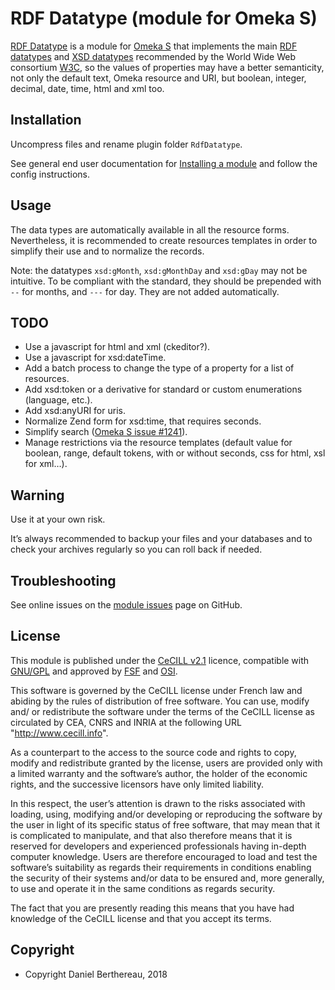 RDF Datatype (module for Omeka S)
=================================

[RDF Datatype] is a module for [Omeka S] that implements the main [RDF datatypes]
and [XSD datatypes] recommended by the World Wide Web consortium [W3C], so the
values of properties may have a better semanticity, not only the default text,
Omeka resource and URI, but boolean, integer, decimal, date, time, html and xml
too.


Installation
------------

Uncompress files and rename plugin folder `RdfDatatype`.

See general end user documentation for [Installing a module] and follow the
config instructions.


Usage
-----

The data types are automatically available in all the resource forms.
Nevertheless, it is recommended to create resources templates in order to
simplify their use and to normalize the records.

Note: the datatypes `xsd:gMonth`, `xsd:gMonthDay` and `xsd:gDay` may not be
intuitive. To be compliant with the standard, they should be prepended with `--`
for months, and `---` for day. They are not added automatically.


TODO
----

- Use a javascript for html and xml (ckeditor?).
- Use a javascript for xsd:dateTime.
- Add a batch process to change the type of a property for a list of resources.
- Add xsd:token or a derivative for standard or custom enumerations (language, etc.).
- Add xsd:anyURI for uris.
- Normalize Zend form for xsd:time, that requires seconds.
- Simplify search ([Omeka S issue #1241]).
- Manage restrictions via the resource templates (default value for boolean,
  range, default tokens, with or without seconds, css for html, xsl for xml…).


Warning
-------

Use it at your own risk.

It’s always recommended to backup your files and your databases and to check
your archives regularly so you can roll back if needed.


Troubleshooting
---------------

See online issues on the [module issues] page on GitHub.


License
-------

This module is published under the [CeCILL v2.1] licence, compatible with
[GNU/GPL] and approved by [FSF] and [OSI].

This software is governed by the CeCILL license under French law and abiding by
the rules of distribution of free software. You can use, modify and/ or
redistribute the software under the terms of the CeCILL license as circulated by
CEA, CNRS and INRIA at the following URL "http://www.cecill.info".

As a counterpart to the access to the source code and rights to copy, modify and
redistribute granted by the license, users are provided only with a limited
warranty and the software’s author, the holder of the economic rights, and the
successive licensors have only limited liability.

In this respect, the user’s attention is drawn to the risks associated with
loading, using, modifying and/or developing or reproducing the software by the
user in light of its specific status of free software, that may mean that it is
complicated to manipulate, and that also therefore means that it is reserved for
developers and experienced professionals having in-depth computer knowledge.
Users are therefore encouraged to load and test the software’s suitability as
regards their requirements in conditions enabling the security of their systems
and/or data to be ensured and, more generally, to use and operate it in the same
conditions as regards security.

The fact that you are presently reading this means that you have had knowledge
of the CeCILL license and that you accept its terms.


Copyright
---------

* Copyright Daniel Berthereau, 2018


[RDF Datatype]: https://github.com/Daniel-KM/Omeka-S-module-RdfDatatype
[Omeka S]: https://omeka.org/s
[RDF datatypes]: https://www.w3.org/TR/rdf11-concepts/#section-Datatypes
[XSD datatypes]: https://www.w3.org/TR/xmlschema11-2
[W3C]: https://www.w3.org
[installing a module]: http://dev.omeka.org/docs/s/user-manual/modules/#installing-modules
[Omeka S issue #1241]: https://github.com/omeka/omeka-s/issues/1241
[module issues]: https://github.com/Daniel-KM/Omeka-S-module-RdfDatatype/issues
[CeCILL v2.1]: https://www.cecill.info/licences/Licence_CeCILL_V2.1-en.html
[GNU/GPL]: https://www.gnu.org/licenses/gpl-3.0.html
[FSF]: https://www.fsf.org
[OSI]: http://opensource.org
[MIT]: https://github.com/sandywalker/webui-popover/blob/master/LICENSE.txt
[Daniel-KM]: https://github.com/Daniel-KM "Daniel Berthereau"
